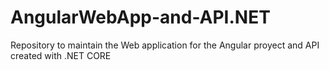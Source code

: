 # AngularWebApp-and-API.NET
Repository to maintain the Web application for the Angular proyect and API created with .NET CORE
